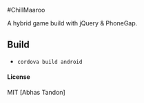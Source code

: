 #ChillMaaroo

A hybrid game build with jQuery & PhoneGap.

## Build
* `cordova build android`

#### License

MIT [Abhas Tandon]

